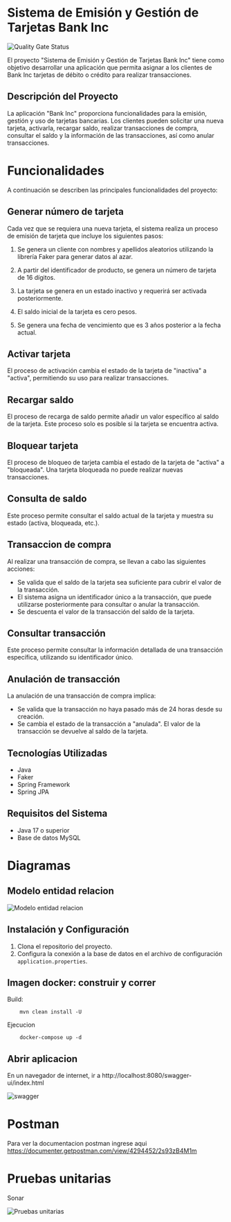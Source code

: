# Sistema de Emisión y Gestión de Tarjetas Bank Inc 
![Quality Gate Status](https://next.sonarqube.com/sonarqube/api/project_badges/measure?project=sonarqube&metric=alert_status&token=d95182127dd5583f57578d769b511660601a8547)

El proyecto "Sistema de Emisión y Gestión de Tarjetas Bank Inc" tiene como objetivo desarrollar una aplicación que permita asignar a los clientes de Bank Inc tarjetas de débito o crédito para realizar transacciones.

## Descripción del Proyecto

La aplicación "Bank Inc" proporciona funcionalidades para la emisión, gestión y uso de tarjetas bancarias. Los clientes pueden solicitar una nueva tarjeta, activarla, recargar saldo, realizar transacciones de compra, consultar el saldo y la información de las transacciones, así como anular transacciones.

# Funcionalidades
A continuación se describen las principales funcionalidades del proyecto:
## Generar número de tarjeta
Cada vez que se requiera una nueva tarjeta, el sistema realiza un proceso de emisión de tarjeta que incluye los siguientes pasos:

1. Se genera un cliente con nombres y apellidos aleatorios utilizando la librería Faker para generar datos al azar.

2. A partir del identificador de producto, se genera un número de tarjeta de 16 dígitos.

3. La tarjeta se genera en un estado inactivo y requerirá ser activada posteriormente.

4. El saldo inicial de la tarjeta es cero pesos.

5. Se genera una fecha de vencimiento que es 3 años posterior a la fecha actual.

## Activar tarjeta
El proceso de activación cambia el estado de la tarjeta de "inactiva" a "activa", permitiendo su uso para realizar transacciones.

## Recargar saldo
El proceso de recarga de saldo permite añadir un valor específico al saldo de la tarjeta. Este proceso solo es posible si la tarjeta se encuentra activa.

## Bloquear tarjeta
El proceso de bloqueo de tarjeta cambia el estado de la tarjeta de "activa" a "bloqueada". Una tarjeta bloqueada no puede realizar nuevas transacciones.

## Consulta de saldo
Este proceso permite consultar el saldo actual de la tarjeta y muestra su estado (activa, bloqueada, etc.).

## Transaccion de compra
Al realizar una transacción de compra, se llevan a cabo las siguientes acciones:

- Se valida que el saldo de la tarjeta sea suficiente para cubrir el valor de la transacción.
- El sistema asigna un identificador único a la transacción, que puede utilizarse posteriormente para consultar o anular la transacción.
- Se descuenta el valor de la transacción del saldo de la tarjeta.

## Consultar transacción
Este proceso permite consultar la información detallada de una transacción específica, utilizando su identificador único.

## Anulación de transacción
La anulación de una transacción de compra implica:

- Se valida que la transacción no haya pasado más de 24 horas desde su creación.
- Se cambia el estado de la transacción a "anulada".
El valor de la transacción se devuelve al saldo de la tarjeta.

## Tecnologías Utilizadas

- Java
- Faker
- Spring Framework
- Spring JPA

## Requisitos del Sistema

- Java 17 o superior
- Base de datos MySQL

# Diagramas
## Modelo entidad relacion
![Modelo entidad relacion](https://github.com/micha3lvega/bankinc/blob/main/images/MER.png)

## Instalación y Configuración

1. Clona el repositorio del proyecto.
2. Configura la conexión a la base de datos en el archivo de configuración `application.properties`.
## Imagen docker: construir y correr

Build:
```
    mvn clean install -U
```
Ejecucion
```
    docker-compose up -d
```
## Abrir aplicacion

En un navegador de internet, ir a http://localhost:8080/swagger-ui/index.html

![swagger](https://github.com/micha3lvega/bankinc/blob/main/images/swagger-ui.png)

# Postman
Para ver la documentacion postman ingrese aqui
https://documenter.getpostman.com/view/4294452/2s93zB4M1m

# Pruebas unitarias
Sonar

![Pruebas unitarias](https://github.com/micha3lvega/bankinc/blob/main/images/sonar.png)